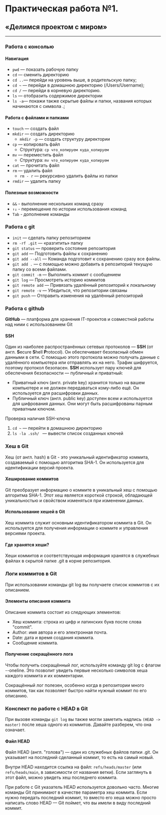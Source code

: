 # Практическая работа №1. 
## «Делимся проектом с миром»
---

### Работа с консолью

#### Навигация


* ```pwd``` — показать рабочую папку
* ```cd``` — сменить директорию
* ```cd ..```— перейди на уровень выше, в родительскую папку;
* ```cd ~``` — перейди в домашнюю директорию (/Users/Username);
* ```cd /``` — перейди в корневую директорию.
* ```ls``` — отобразить содержимое директории
* ```ls -a```— покажи также скрытые файлы и папки, названия которых начинаются с символа .;


#### Работа с файлами и папками


* ```touch``` — создать файл
* ```mkdir``` — создать директорию
    * ```mkdir -p``` — создать структуру директории
* ```cp``` — копировать файл
    * Структура: ```cp что_копируем куда_копируем```
* ```mv``` — переместить файл
   * Структура: ```mv что_копируем куда_копируем```
* ```cat``` — прочитать файл
* ```rm``` — удалить файл
  * ```rm - r``` — рекурсивно удалить файлы из папки
* ```rmdir``` — удалить папку

#### Полезные возможности

* ```&&``` - выполнение нескольких команд сразу
* ```↑↓``` - перемещение по истории использования команд
* ```Tab``` - дополнение команды


### Работа с git


* ```init``` — сделать папку репозиторием 
* ```rm -rf .git``` — «разгитить» папку
* ```git status``` — проверить состояние репозитория
* ```git add``` — Подготовить файлы к сохранению 
* ```git add --all``` — Команда подготовит к сохранению сразу все файлы.
* ```git add .``` — c помощью можно добавить в репозиторий текущую папку со всеми файлами.
* ```git commit -m``` — Выполнить коммит c сообщением
* ```git log``` — Просмотреть историю коммитов
* ```git remote add``` — Привязать удалённый репозиторий к локальному
* ```git remote -v``` — Убедиться, что репозитории связаны
* ```git push``` — Отправить изменения на удалённый репозиторий


### Работа с github

**GitHub** — платформа для хранения IT-проектов и совместной работы над ними с использованием Git

#### SSH
Один из наиболее распространённых сетевых протоколов — **SSH** (от англ. **S**ecure **S**hell **P**rotocol). Он обеспечивает безопасный обмен данными в сети. С помощью этого протокола можно получать данные с удалённого компьютера или отправлять их на него. Трафик шифруется, поэтому протокол безопасен.
**SSH** использует пару ключей для обеспечения безопасности — публичный и приватный: 
* Приватный ключ (англ. private key) хранится только на вашем компьютере и не должен передаваться кому-либо ещё. Он используется для расшифровки данных.
* Публичный ключ (англ. public key) доступен всем и используется для шифрования данных. Они могут быть расшифрованы парным приватным ключом.

Проверка наличия SSH-ключа
1. ```cd ~``` — перейти в домашнюю директорию 
2. ```ls -la .ssh/ ``` — вывести список созданных ключей 


### Хеш в Git

Хеш (от англ. hash) в Git - это уникальный идентификатор коммита, создаваемый с помощью алгоритма SHA-1. Он используется для идентификации версий проекта.

#### Хеширование коммитов

Git преобразует информацию о коммите в уникальный хеш с помощью алгоритма SHA-1. Этот хеш является короткой строкой, обладающей уникальностью и свойством изменяться при изменении данных.

#### Использование хешей в Git

Хеш коммита служит основным идентификатором коммита в Git. Он используется для получения информации о коммите и управления версиями проекта.

#### Где хранятся хеши?

Хеши коммитов и соответствующая информация хранятся в служебных файлах в скрытой папке .git в корне репозитория.




### Логи коммитов в Git

При использовании команды git log вы получаете список коммитов с их описанием.

#### Элементы описания коммита

Описание коммита состоит из следующих элементов:
- Хеш коммита: строка из цифр и латинских букв после слова "commit".
- Author: имя автора и его электронная почта.
- Date: дата и время создания коммита.
- Сообщение коммита.

#### Получение сокращённого лога

Чтобы получить сокращённый лог, используйте команду git log с флагом --oneline. Это позволит увидеть первые несколько символов хеша каждого коммита и их комментарии.

Сокращённый лог полезен, особенно когда в репозитории много коммитов, так как позволяет быстро найти нужный коммит по его описанию.


### Конспект по работе с HEAD в Git


При вызове команды `git log` вы также могли заметить надпись `(HEAD -> master)` после хеша одного из коммитов. Давайте разберем, что она означает.

#### Файл HEAD

Файл HEAD (англ. "голова") — один из служебных файлов папки .git. Он указывает на последний сделанный коммит, то есть на самый новый.

Внутри HEAD находится ссылка на файл: `refs/heads/master` (или `refs/heads/main`, в зависимости от названия ветки). Если заглянуть в этот файл, можно увидеть хеш последнего коммита.

При работе с Git указатель HEAD используется довольно часто. Многие команды Git принимают в качестве параметра хеш коммита. Если нужно передать последний коммит, то вместо его хеша можно просто написать слово HEAD — Git поймет, что вы имели в виду последний коммит.